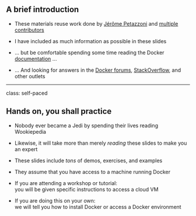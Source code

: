 ## A brief introduction

- These materials reuse work done by [Jérôme Petazzoni](https://twitter.com/jpetazzo) and [multiple contributors](https://@@GITREPO@@/graphs/contributors)

- I have included as much information as possible in these slides

- ... but be comfortable spending some time reading the Docker
 [documentation](https://docs.docker.com/) ...

- ... And looking for answers in the [Docker forums](https://forums.docker.com),
  [StackOverflow](http://stackoverflow.com/questions/tagged/docker),
  and other outlets

---

class: self-paced

## Hands on, you shall practice

- Nobody ever became a Jedi by spending their lives reading Wookiepedia

- Likewise, it will take more than merely *reading* these slides
  to make you an expert

- These slides include *tons* of demos, exercises, and examples

- They assume that you have access to a machine running Docker

- If you are attending a workshop or tutorial:
  <br/>you will be given specific instructions to access a cloud VM

- If you are doing this on your own:
  <br/>we will tell you how to install Docker or access a Docker environment
